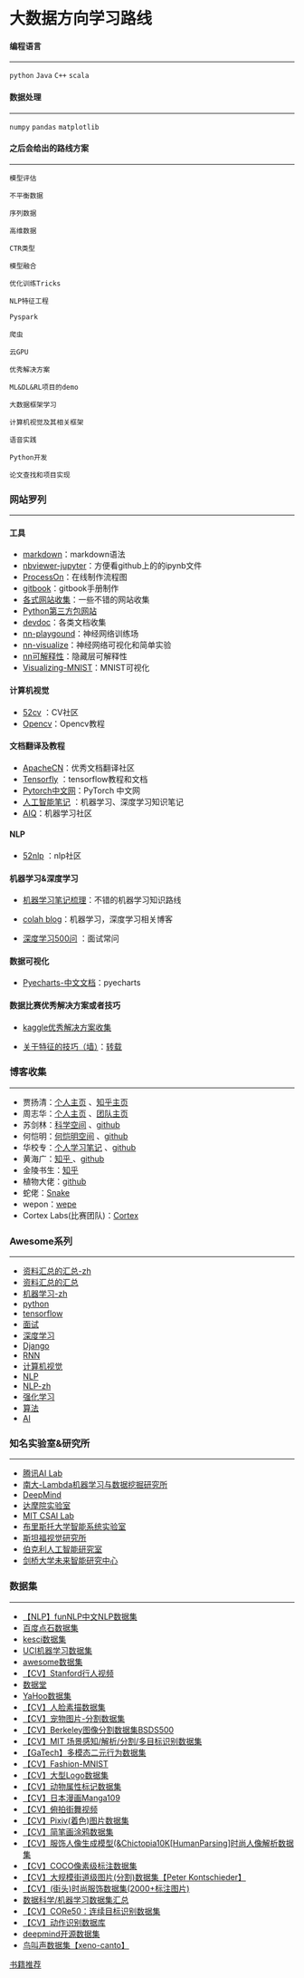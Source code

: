 # 大数据方向学习路线

#### 编程语言

- - -

`python` `Java` `C++` `scala`

#### 数据处理

- - -

`numpy` `pandas` `matplotlib`


#### 之后会给出的路线方案

----

`模型评估`

`不平衡数据`

`序列数据`

`高维数据`

`CTR类型`

`模型融合`

`优化训练Tricks`

`NLP特征工程`

`Pyspark`

`爬虫`

`云GPU`

`优秀解决方案`

`ML&DL&RL项目的demo`

`大数据框架学习`

`计算机视觉及其相关框架`

`语音实践`

`Python开发`

`论文查找和项目实现`



### 网站罗列

----

#### 工具

* [markdown](https://www.appinn.com/markdown/#link)：markdown语法
* [nbviewer-jupyter](http://nbviewer.jupyter.org/)：方便看github上的的ipynb文件
* [ProcessOn](https://www.processon.com/)：在线制作流程图
* [gitbook](https://legacy.gitbook.com/)：gitbook手册制作
* [各式网站收集](https://dodola.gitbooks.io/gitbook/content/)：一些不错的网站收集
* [Python第三方包网站](https://www.lfd.uci.edu/~gohlke/pythonlibs/)
* [devdoc](https://devdocs.io/)：各类文档收集
* [nn-playgound](http://playground.tensorflow.org/)：神经网络训练场
* [nn-visualize](http://www.emergentmind.com/neural-network)：神经网络可视化和简单实验
* [nn可解释性](https://distill.pub/2018/building-blocks/)：隐藏层可解释性
* [Visualizing-MNIST](https://colah.github.io/posts/2014-10-Visualizing-MNIST/)：MNIST可视化

#### 计算机视觉

* [52cv](https://www.52cv.net/) ：CV社区
* [Opencv](https://github.com/makelove/OpenCV-Python-Tutorial)：Opencv教程

#### 文档翻译及教程

* [ApacheCN](http://www.apachecn.org/)：优秀文档翻译社区
* [Tensorfly](http://www.tensorfly.cn/home/) ：tensorflow教程和文档
* [Pytorch中文网](https://www.pytorchtutorial.com/)：PyTorch 中文网
* [人工智能笔记](http://huaxiaozhuan.com/) ：机器学习、深度学习知识笔记
* [AIQ](http://www.6aiq.com/)：机器学习社区

#### NLP

* [52nlp](http://www.52nlp.cn/) ：nlp社区

#### 机器学习&深度学习

* [机器学习笔记梳理](https://feisky.xyz/machine-learning/)：不错的机器学习知识路线

* [colah blog](https://colah.github.io/)：机器学习，深度学习相关博客
* [深度学习500问](https://github.com/scutan90/DeepLearning-500-questions)  ：面试常问

#### 数据可视化

* [Pyecharts-中文文档](http://pyecharts.org/#/zh-cn/)：pyecharts

#### 数据比赛优秀解决方案或者技巧

* [kaggle优秀解决方案收集](https://www.kaggle.com/shivamb/data-science-glossary-on-kaggle-updated/)

* [关于特征的技巧（墙）](https://towardsdatascience.com/my-secret-sauce-to-be-in-top-2-of-a-kaggle-competition-57cff0677d3c)：[转载](http://www.sohu.com/a/273552971_129720)


### 博客收集

----

* 贾扬清：[个人主页](http://daggerfs.com/) 、[知乎主页](https://www.zhihu.com/people/jiayangqing/activities)
* 周志华：[个人主页](http://cs.nju.edu.cn/zhouzh/) 、[团队主页](http://lamda.nju.edu.cn/CH.MainPage.ashx?AspxAutoDetectCookieSupport=1)
* 苏剑林：[科学空间](https://spaces.ac.cn) 、[github](https://github.com/bojone)
* 何恺明：[何恺明空间](http://kaiminghe.com/) 、[github](https://github.com/KaimingHe)
* 华校专：[个人学习笔记](http://huaxiaozhuan.com/)  、[github](https://github.com/huaxz1986)
* 黄海广：[知乎 ](https://www.zhihu.com/people/fengdu78/activities) 、[github](https://github.com/fengdu78)
* 金陵书生：[知乎](https://www.zhihu.com/people/jlbookworm/activities)
* 植物大佬：[github](https://github.com/plantsgo)
* 蛇佬：[Snake](https://github.com/luoda888)
* wepon：[wepe](https://github.com/wepe)
* Cortex Labs(比赛团队)：[Cortex ](https://github.com/CortexFoundation)

### Awesome系列

---

* [资料汇总的汇总-zh](https://github.com/justjavac/awesome-awesomeness-zh_CN)
* [资料汇总的汇总](https://github.com/bayandin/awesome-awesomeness)
* [机器学习-zh](https://github.com/dadoubigege/awesome-machine-learning-cn)
* [python](https://github.com/vinta/awesome-python)
* [tensorflow](https://github.com/jtoy/awesome-tensorflow)
* [面试](https://github.com/MaximAbramchuck/awesome-interview-questions)
* [深度学习](https://github.com/ChristosChristofidis/awesome-deep-learning)
* [Django](https://github.com/rosarior/awesome-django)
* [RNN](https://github.com/kjw0612/awesome-rnn)
* [计算机视觉](https://github.com/jbhuang0604/awesome-computer-vision)
* [NLP](https://github.com/keon/awesome-nlp)
* [NLP-zh](https://github.com/crownpku/Awesome-Chinese-NLP )
* [强化学习](https://github.com/aikorea/awesome-rl)
* [算法](https://github.com/tayllan/awesome-algorithms)
* [AI](https://github.com/owainlewis/awesome-artificial-intelligence)

### 知名实验室&研究所

----

* [腾讯AI Lab](https://ai.tencent.com/ailab/index.html)
* [南大-Lambda机器学习与数据挖掘研究所](http://lamda.nju.edu.cn/CH.MainPage.ashx)
* [DeepMind](https://deepmind.com/)
* [达摩院实验室](https://damo.alibaba.com/labs/)
* [MIT CSAI Lab](https://www.csail.mit.edu/)
* [布里斯托大学智能系统实验室](https://intelligentsystems.bristol.ac.uk/)
* [斯坦福视觉研究所](http://vision.stanford.edu/index.html)
* [伯克利人工智能研究室](https://bair.berkeley.edu/)
* [剑桥大学未来智能研究中心](http://www.lcfi.ac.uk/)

### 数据集

---

* [【NLP】funNLP中文NLP数据集](https://github.com/fighting41love/funNLP)
* [百度点石数据集](http://dianshi.baidu.com/gemstone/datasets)
* [kesci数据集](https://www.kesci.com/home/dataset)
* [UCI机器学习数据集](http://archive.ics.uci.edu/ml/index.php)
* [awesome数据集](https://github.com/awesomedata/awesome-public-datasets)
* [【CV】Stanford行人视频](http://cvgl.stanford.edu/projects/uav_data/)
* [数据堂](http://www.datatang.com/webfront/datatang_dataset.html)
* [YaHoo数据集](https://webscope.sandbox.yahoo.com/?guccounter=2)
* [【CV】人脸素描数据集](http://mmlab.ie.cuhk.edu.hk/archive/facesketch.html)
* [【CV】宠物图片-分割数据集](http://www.robots.ox.ac.uk/~vgg/data/pets/)
* [【CV】Berkeley图像分割数据集BSDS500](https://www2.eecs.berkeley.edu/Research/Projects/CS/vision/grouping/resources.html)
* [【CV】MIT 场景感知/解析/分割/多目标识别数据集](https://groups.csail.mit.edu/vision/datasets/ADE20K/)
* [【GaTech】多模态二元行为数据集](http://www.cbi.gatech.edu/mmdb/)
* [【CV】Fashion-MNIST](https://github.com/zalandoresearch/fashion-mnist)
* [【CV】大型Logo数据集](https://data.vision.ee.ethz.ch/sagea/lld/)
* [【CV】动物属性标记数据集](http://cvml.ist.ac.at/AwA2/)
* [【CV】日本漫画Manga109](https://dl.acm.org/citation.cfm?doid=3011549.3011551)
* [【CV】俯拍街舞视频](http://homepages.inf.ed.ac.uk/rbf/CEILIDHDATA/)
* [【CV】Pixiv(着色)图片数据集](https://github.com/jerryli27/pixiv_dataset)
* [【CV】简笔画涂鸦数据集](https://github.com/googlecreativelab/quickdraw-dataset)
* [【CV】服饰人像生成模型(&Chictopia10K[HumanParsing]时尚人像解析数据集](http://files.is.tue.mpg.de/classner/gp/)
* [【CV】COCO像素级标注数据集](https://github.com/nightrome/cocostuff)
* [【CV】大规模街道级图片(分割)数据集【Peter Kontschieder】](https://blog.mapillary.com/product/2017/05/03/mapillary-vistas-dataset.html)
* [【CV】(街头)时尚服饰数据集(2000+标注图片)](https://github.com/bearpaw/clothing-co-parsing)
* [数据科学/机器学习数据集汇总](https://elitedatascience.com/datasets)
* [【CV】CORe50：连续目标识别数据集](https://vlomonaco.github.io/core50/)
* [【CV】动作识别数据库](http://www.nada.kth.se/cvap/actions/)
* [deepmind开源数据集](https://deepmind.com/research/open-source/)
* [鸟叫声数据集【xeno-canto】](https://www.xeno-canto.org/)




[书籍推荐](./books.md)



